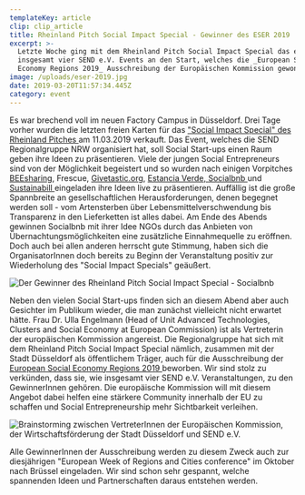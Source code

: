 ```yaml
---
templateKey: article
clip: clip_article
title: Rheinland Pitch Social Impact Special - Gewinner des ESER 2019
excerpt: >-
  Letzte Woche ging mit dem Rheinland Pitch Social Impact Special das erste von
  insgesamt vier SEND e.V. Events an den Start, welches die _European Social
  Economy Regions 2019_ Ausschreibung der Europäischen Kommission gewonnen hat.
image: /uploads/eser-2019.jpg
date: 2019-03-20T11:57:34.445Z
category: event
---
```

Es war brechend voll im neuen Factory Campus in Düsseldorf. Drei Tage vorher wurden die letzten freien Karten für das ["Social Impact Special" des Rheinland Pitches ](https://www.facebook.com/events/300817847234301/) am 11.03.2019 verkauft. Das Event, welches die SEND Regionalgruppe NRW organisiert hat, soll Social Start-ups einen Raum geben ihre Ideen zu präsentieren.  Viele der jungen Social Entrepreneurs sind von der Möglichkeit begeistert und so wurden nach einigen Vorpitches [BEEsharing](https://www.beesharing.eu/de/), Frescue, [Givetastic.org](http://www.givetastic.org/), [Estancia Verde, ](https://www.estancia-verde.de/) [Socialbnb ](https://socialbnb.net/)und [Sustainabill ](https://sustainabill.de/)eingeladen ihre Ideen live zu präsentieren. Auffällig ist die große Spannbreite an gesellschaftlichen Herausforderungen, denen begegnet werden soll - vom Artensterben über Lebensmittelverschwendung bis Transparenz in den Lieferketten ist alles dabei.  Am Ende des Abends gewinnen Socialbnb mit ihrer Idee NGOs durch das Anbieten von Übernachtungsmöglichkeiten eine zusätzliche Einnahmequelle zu eröffnen. Doch auch bei allen anderen herrscht gute Stimmung, haben sich die OrganisatorInnen doch bereits zu Beginn der Veranstaltung positiv zur Wiederholung des "Social Impact Specials" geäußert. 

![Der Gewinner des Rheinland Pitch Social Impact Special - Socialbnb](/uploads/rj375_rheinlandpitch_social_impact_special_221.jpg)

Neben den vielen Social Start-ups finden sich an diesem Abend aber auch Gesichter im Publikum wieder, die man zunächst vielleicht nicht erwartet hätte. Frau Dr. Ulla Engelmann (Head of Unit Advanced Technologies, Clusters and Social Economy at European Commission) ist als Vertreterin der europäischen Kommission angereist.  Die Regionalgruppe hat sich mit dem Rheinland Pitch Social Impact Special nämlich, zusammen mit der Stadt Düsseldorf als öffentlichem Träger, auch für die Ausschreibung der [European Social Economy Regions 2019 ](https://ec.europa.eu/growth/content/european-social-economy-regions-2019)beworben. Wir sind stolz zu verkünden, dass sie, wie insgesamt vier SEND e.V. Veranstaltungen, zu den GewinnerInnen gehören. Die europäische Kommission will mit diesem Angebot dabei helfen eine stärkere Community innerhalb der EU zu schaffen und Social Entrepreneurship mehr Sichtbarkeit verleihen.

![Brainstorming zwischen VertreterInnen der Europäischen Kommission, der Wirtschaftsförderung der Stadt Düsseldorf und SEND e.V. ](/uploads/rj374_meeting_ulla_engelmann_eu_30.jpg)

Alle GewinnerInnen der Ausschreibung werden zu diesem Zweck auch zur diesjährigen "European Week of Regions and Cities conference" im Oktober nach Brüssel eingeladen. Wir sind schon sehr gespannt, welche spannenden Ideen und Partnerschaften daraus entstehen werden.
